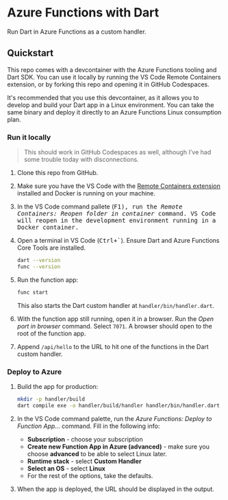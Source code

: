 # Azure Functions with Dart

Run Dart in Azure Functions as a custom handler.

## Quickstart

This repo comes with a devcontainer with the Azure Functions tooling and Dart SDK. You can use it locally by running the VS Code Remote Containers extension, or by forking this repo and opening it in GitHub Codespaces.

It's recommended that you use this devcontainer, as it allows you to develop and build your Dart app in a Linux environment. You can take the same binary and deploy it directly to an Azure Functions Linux consumption plan.

### Run it locally

> This should work in GitHub Codespaces as well, although I've had some trouble today with disconnections.

1. Clone this repo from GitHub.

1. Make sure you have the VS Code with the [Remote Containers extension](https://marketplace.visualstudio.com/items?itemName=ms-vscode-remote.remote-containers) installed and Docker is running on your machine.

1. In the VS Code command pallete (<kbd>F1<kbd>), run the *Remote Containers: Reopen folder in container* command. VS Code will reopen in the development environment running in a Docker container.

1. Open a terminal in VS Code (<kbd>Ctrl+`</kbd>). Ensure Dart and Azure Functions Core Tools are installed. 

    ```bash
    dart --version
    func --version
    ```

1. Run the function app:

    ```bash
    func start
    ```

    This also starts the Dart custom handler at `handler/bin/handler.dart`.

1. With the function app still running, open it in a browser. Run the *Open port in browser* command. Select `7071`. A browser should open to the root of the function app.

1. Append `/api/hello` to the URL to hit one of the functions in the Dart custom handler.

### Deploy to Azure

1. Build the app for production:

    ```bash
    mkdir -p handler/build
    dart compile exe -o handler/build/handler handler/bin/handler.dart
    ```
1. In the VS Code command palette, run the *Azure Functions: Deploy to Function App...* command. Fill in the following info:

    - **Subscription** - choose your subscription
    - **Create new Function App in Azure (advanced)** - make sure you choose **advanced** to be able to select Linux later.
    - **Runtime stack** - select **Custom Handler**
    - **Select an OS** - select **Linux**
    - For the rest of the options, take the defaults.

1. When the app is deployed, the URL should be displayed in the output.

